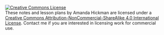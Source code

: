 [![Creative Commons License](http://i.creativecommons.org/l/by-nc-sa/4.0/88x31.png)](http://creativecommons.org/licenses/by-nc-sa/4.0/)\
These notes and lesson plans by Amanda Hickman are licensed under
a [Creative Commons Attribution-NonCommercial-ShareAlike 4.0 International
License](http://creativecommons.org/licenses/by-nc-sa/4.0/). Contact me if you are interested in licensing work for commercial use. 

